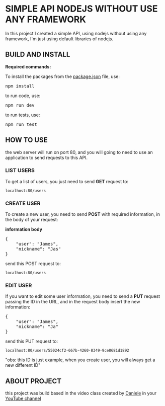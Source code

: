 # SIMPLE API NODEJS WITHOUT USE ANY FRAMEWORK
In this project I created a simple API, using nodejs without using any framework, I'm just using default libraries of nodejs.

## BUILD AND INSTALL

**Required commands:**

To install the packages from the [package.json](package.json) file, use:
<pre>
npm install
</pre>

to run code, use: 
<pre>
npm run dev
</pre>

to run tests, use:
<pre>
npm run test
</pre>

## HOW TO USE
the web server will run on port 80, and you will going to need to use an application to send requests to this API.

### LIST USERS<br>
To get a list of users, you just need to send **GET** request to:

```localhost:80/users```


### CREATE USER<br>
To create a new user, you need to send **POST** with required information, in the body of your request:

**information body**
<pre>
{
    "user": "James",
    "nickname": "Jas"
}
</pre>

send this POST request to:

```localhost:80/users```


### EDIT USER<br>
If you want to edit some user information, you need to send a **PUT** request passing the ID in the URL, and in the request body insert the new information:
<pre>
{
    "user": "James",
    "nickname": "Ja"
}
</pre>

send this PUT request to:

```localhost:80/users/55024cf2-667b-4260-8349-9ce8681d1892```

"obs: this ID is just example, when you create user, you will always get a new different ID"


## ABOUT PROJECT

this project was build based in the video class created by [Daniele](https://github.com/danileao/) in your [YouTube channel](https://www.youtube.com/watch?v=c39UfvCR-gk&ab_channel=DanieleLe%C3%A3o)


